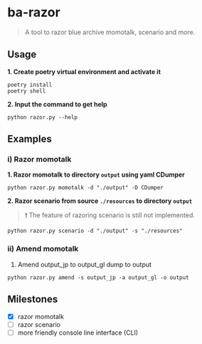 # ba-razor

> A tool to razor blue archive momotalk, scenario and more.

## Usage

**1. Create poetry virtual environment and activate it**

```shell
poetry install
poetry shell
```

**2. Input the command to get help**

```shell
python razor.py --help
```

## Examples

### i) Razor momotalk

**1. Razor momotalk to directory `output` using yaml CDumper**

```shell
python razor.py momotalk -d "./output" -D CDumper
```

**2. Razor scenario from source `./resources` to directory `output`**

> :exclamation: The feature of razoring scenario is still not implemented.

```shell
python razor.py scenario -d "./output" -s "./resources"
```

### ii) Amend momotalk

1. Amend output_jp to output_gl dump to output

```shell
python razor.py amend -s output_jp -a output_gl -o output
```

## Milestones

- [x] razor momotalk
- [ ] razor scenario
- [ ] more friendly console line interface (CLI)
